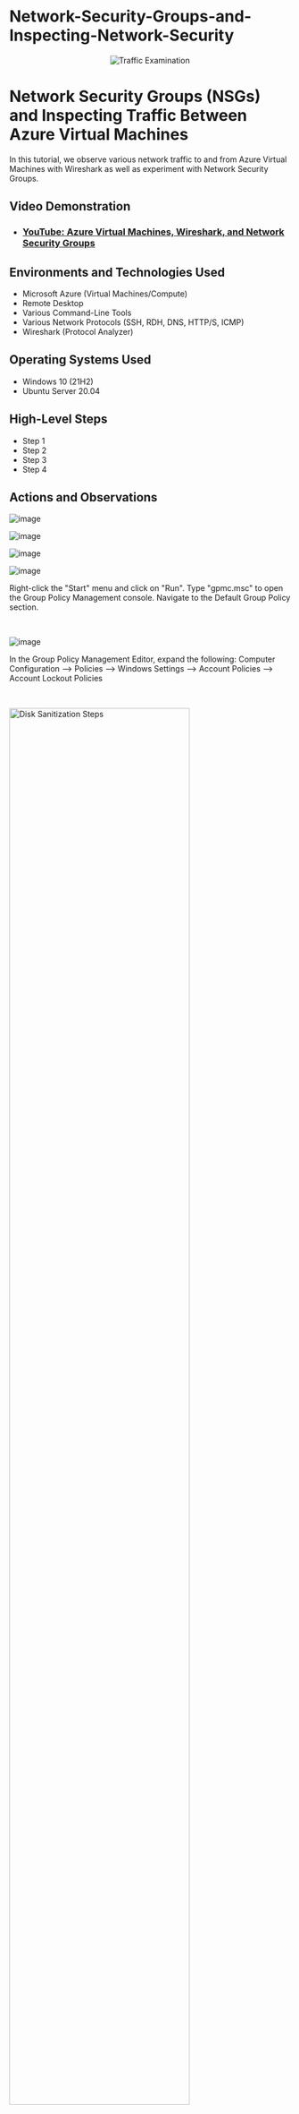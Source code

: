 # Network-Security-Groups-and-Inspecting-Network-Security
<p align="center">
<img src="https://i.imgur.com/Ua7udoS.png" alt="Traffic Examination"/>
</p>

<h1>Network Security Groups (NSGs) and Inspecting Traffic Between Azure Virtual Machines</h1>
In this tutorial, we observe various network traffic to and from Azure Virtual Machines with Wireshark as well as experiment with Network Security Groups. <br />


<h2>Video Demonstration</h2>

- ### [YouTube: Azure Virtual Machines, Wireshark, and Network Security Groups](https://www.youtube.com)

<h2>Environments and Technologies Used</h2>

- Microsoft Azure (Virtual Machines/Compute)
- Remote Desktop
- Various Command-Line Tools
- Various Network Protocols (SSH, RDH, DNS, HTTP/S, ICMP)
- Wireshark (Protocol Analyzer)

<h2>Operating Systems Used </h2>

- Windows 10 (21H2)
- Ubuntu Server 20.04

<h2>High-Level Steps</h2>

- Step 1
- Step 2
- Step 3
- Step 4

<h2>Actions and Observations</h2>

<p>
  
![image](https://github.com/user-attachments/assets/e88572f4-08ad-42da-b511-30f2d28abcc5)

![image](https://github.com/user-attachments/assets/5596545f-cb78-4642-9863-a2f4492b0647)

![image](https://github.com/user-attachments/assets/6d907a89-9b16-40c1-8104-9ab3345d30d6)

![image](https://github.com/user-attachments/assets/7ff45db4-019e-4c70-8b82-5aec5a5282c2)

</p>
<p>
Right-click the "Start" menu and click on "Run". Type "gpmc.msc" to open the Group Policy Management console. Navigate to the Default Group Policy section. 

</p>
<br />

<p>
  
![image](https://github.com/user-attachments/assets/da8fc31c-c17b-4fe4-9ed8-99a8f6c624eb)


</p>
<p>
In the Group Policy Management Editor, expand the following: Computer Configuration --> Policies --> Windows Settings --> Account Policies --> Account Lockout Policies 
</p>
<br />

<p>
<img src="https://i.imgur.com/DJmEXEB.png" height="80%" width="80%" alt="Disk Sanitization Steps"/>
</p>
<p>
Lorem ipsum dolor sit amet, consectetur adipiscing elit, sed do eiusmod tempor incididunt ut labore et dolore magna aliqua. Ut enim ad minim veniam, quis nostrud exercitation ullamco laboris nisi ut aliquip ex ea commodo consequat. Duis aute irure dolor in reprehenderit in voluptate velit esse cillum dolore eu fugiat nulla pariatur.
</p>
<br />
